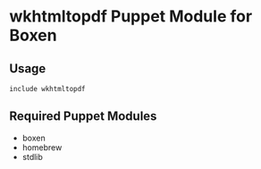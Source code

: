 # wkhtmltopdf Puppet Module for Boxen

## Usage

```puppet
include wkhtmltopdf
```

## Required Puppet Modules

* boxen
* homebrew
* stdlib
